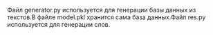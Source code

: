 Файл generator.py используется для генерации базы данных из текстов.В файле model.pkl хранится сама база данных.Файл res.py используется для генерации слов.
